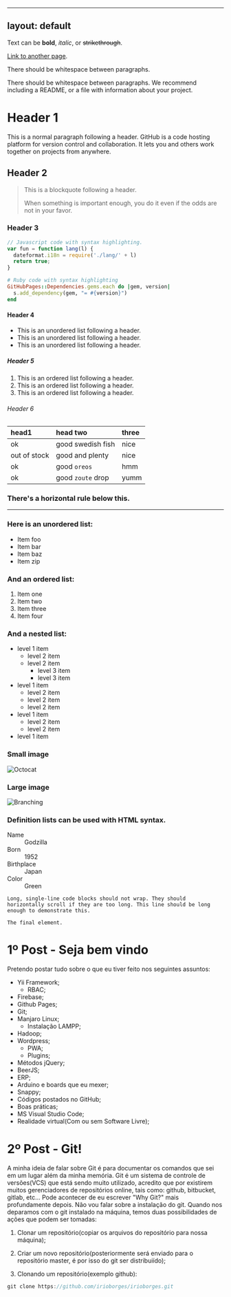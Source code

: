 
---
layout: default
---

Text can be **bold**, _italic_, or ~~strikethrough~~.

[Link to another page](./another-page.html).

There should be whitespace between paragraphs.

There should be whitespace between paragraphs. We recommend including a README, or a file with information about your project.

# Header 1

This is a normal paragraph following a header. GitHub is a code hosting platform for version control and collaboration. It lets you and others work together on projects from anywhere.

## Header 2

> This is a blockquote following a header.
>
> When something is important enough, you do it even if the odds are not in your favor.

### Header 3

```js
// Javascript code with syntax highlighting.
var fun = function lang(l) {
  dateformat.i18n = require('./lang/' + l)
  return true;
}
```

```ruby
# Ruby code with syntax highlighting
GitHubPages::Dependencies.gems.each do |gem, version|
  s.add_dependency(gem, "= #{version}")
end
```

#### Header 4

*   This is an unordered list following a header.
*   This is an unordered list following a header.
*   This is an unordered list following a header.

##### Header 5

1.  This is an ordered list following a header.
2.  This is an ordered list following a header.
3.  This is an ordered list following a header.

###### Header 6

| head1        | head two          | three |
|:-------------|:------------------|:------|
| ok           | good swedish fish | nice  |
| out of stock | good and plenty   | nice  |
| ok           | good `oreos`      | hmm   |
| ok           | good `zoute` drop | yumm  |

### There's a horizontal rule below this.

* * *

### Here is an unordered list:

*   Item foo
*   Item bar
*   Item baz
*   Item zip

### And an ordered list:

1.  Item one
1.  Item two
1.  Item three
1.  Item four

### And a nested list:

- level 1 item
  - level 2 item
  - level 2 item
    - level 3 item
    - level 3 item
- level 1 item
  - level 2 item
  - level 2 item
  - level 2 item
- level 1 item
  - level 2 item
  - level 2 item
- level 1 item

### Small image

![Octocat](https://assets-cdn.github.com/images/icons/emoji/octocat.png)

### Large image

![Branching](https://guides.github.com/activities/hello-world/branching.png)


### Definition lists can be used with HTML syntax.

<dl>
<dt>Name</dt>
<dd>Godzilla</dd>
<dt>Born</dt>
<dd>1952</dd>
<dt>Birthplace</dt>
<dd>Japan</dd>
<dt>Color</dt>
<dd>Green</dd>
</dl>

```
Long, single-line code blocks should not wrap. They should horizontally scroll if they are too long. This line should be long enough to demonstrate this.
```

```
The final element.
```


# 1º Post - Seja bem vindo

Pretendo postar tudo sobre o que eu tiver feito nos seguintes assuntos:

 - Yii Framework;
   - RBAC;
 - Firebase;
 - Github Pages;
 - Git;
 - Manjaro Linux;
   - Instalação LAMPP;  
 - Hadoop;
 - Wordpress;
   - PWA;
   - Plugins;
 - Métodos jQuery;
 - BeerJS;
 - ERP;
 - Arduino e boards que eu mexer;
 - Snappy;
 - Códigos postados no GitHub;
 - Boas práticas;
 - MS Visual Studio Code;
 - Realidade virtual(Com ou sem Software Livre);

# 2º Post - Git!

A minha ideia de falar sobre Git é para documentar os comandos que sei em um lugar além da minha memória. Git é um sistema de controle de versões(VCS) que está sendo muito utilizado, acredito que por existirem muitos gerenciadores de repositórios online, tais como: github, bitbucket, gitlab, etc... Pode acontecer de eu escrever "Why Git?" mais profundamente depois.
  Não vou falar sobre a instalação do git.
  Quando nos deparamos com o git instalado na máquina, temos duas possibilidades de ações que podem ser tomadas:
  1. Clonar um repositório(copiar os arquivos do repositório para nossa máquina);
  2. Criar um novo repositório(posteriormente será enviado para o repositório master, é por isso do git ser distribuiído);

  1. Clonando um repositório(exemplo github):
  ```js
  git clone https://github.com/irioborges/irioborges.git
  ```

